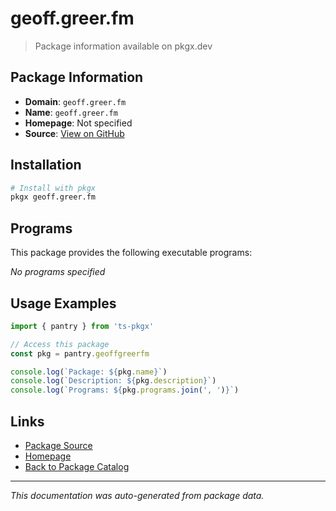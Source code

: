 # geoff.greer.fm

> Package information available on pkgx.dev

## Package Information

- **Domain**: `geoff.greer.fm`
- **Name**: `geoff.greer.fm`
- **Homepage**: Not specified
- **Source**: [View on GitHub](https://github.com/pkgxdev/pantry/tree/main/projects/geoff.greer.fm/package.yml)

## Installation

```bash
# Install with pkgx
pkgx geoff.greer.fm
```

## Programs

This package provides the following executable programs:

*No programs specified*

## Usage Examples

```typescript
import { pantry } from 'ts-pkgx'

// Access this package
const pkg = pantry.geoffgreerfm

console.log(`Package: ${pkg.name}`)
console.log(`Description: ${pkg.description}`)
console.log(`Programs: ${pkg.programs.join(', ')}`)
```

## Links

- [Package Source](https://github.com/pkgxdev/pantry/tree/main/projects/geoff.greer.fm/package.yml)
- [Homepage](#)
- [Back to Package Catalog](../package-catalog.md)

---

*This documentation was auto-generated from package data.*
